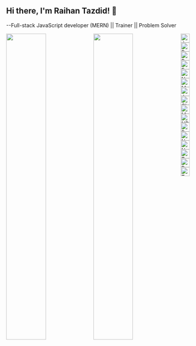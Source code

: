 ## Hi there, I'm Raihan Tazdid! 👋
<p> --Full-stack JavaScript developer (MERN) || Trainer || Problem Solver </p>

<img  align="left" width="46%" src="https://github-readme-stats.vercel.app/api?username=raihan-tajdid007&show_icons=true&theme=dracula" />
<img align="left" width="46%" src="https://github-readme-stats.vercel.app/api/top-langs/?username=raihan-tajdid007&layout=compact&theme=gruvbox" /> 


<img  height="24px" align="left" alt="Javascript" src="https://img.shields.io/badge/javascript-%23323330.svg?style=for-the-badge&logo=javascript&logoColor=%23F7DF1E "  />
<img  height="24px" align="left" alt="React.js" src="https://img.shields.io/badge/react-%2320232a.svg?style=for-the-badge&logo=react&logoColor=%2361DAFB"  />
<img height="24px"" alt="Redux" src="https://img.shields.io/badge/redux-%23593d88.svg?style=for-the-badge&logo=redux&logoColor=white"  />

<img height="24px" align="left" alt="Express.js" src="https://img.shields.io/badge/Express.js-000000?style=for-the-badge&logo=express&logoColor=white"  />
<img height="24px" align="left" alt="NodeJS" src="https://img.shields.io/badge/node.js-6DA55F?style=for-the-badge&logo=node.js&logoColor=white"  />
<img height="24px" alt="MongoDB" src="https://img.shields.io/badge/MongoDB-%234ea94b.svg?style=for-the-badge&logo=mongodb&logoColor=white"  />

<img height="24px" align="left" alt="JWT" src="https://img.shields.io/badge/JWT-black?style=for-the-badge&logo=JSON%20web%20tokens"  />
<img height="24px" align="left" alt="Chakra" src="https://img.shields.io/badge/chakra-%234ED1C5.svg?style=for-the-badge&logo=chakraui&logoColor=white"  />
<img height="24px" align="left" alt="MUI" src="https://img.shields.io/badge/MUI-%230081CB.svg?style=for-the-badge&logo=mui&logoColor=white"  />
<img height="24px"  alt="NPM" src="https://img.shields.io/badge/NPM-%23000000.svg?style=for-the-badge&logo=npm&logoColor=white"  />

<img height="24px" align="left"  alt="React-router" src="https://img.shields.io/badge/React_Router-CA4245?style=for-the-badge&logo=react-router&logoColor=white"  />
<img height="24px" align="left" alt="Next JS" src="https://img.shields.io/badge/Next-black?style=for-the-badge&logo=next.js&logoColor=white"  />
<img  height="24px" alt="NestJS" src="https://img.shields.io/badge/nestjs-%23E0234E.svg?style=for-the-badge&logo=nestjs&logoColor=white"  />



<img height="24px" align="left" alt="TypeScript" src="https://img.shields.io/badge/typescript-%23007ACC.svg?style=for-the-badge&logo=typescript&logoColor=white"  />
<img height="24px" align="left" alt="Python" src="https://img.shields.io/badge/python-3670A0?style=for-the-badge&logo=python&logoColor=ffdd54"  />
<img height="24px"  alt="TensorFlow" src="https://img.shields.io/badge/TensorFlow-%23FF6F00.svg?style=for-the-badge&logo=TensorFlow&logoColor=white"  />







